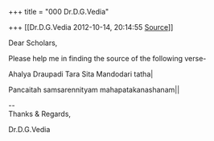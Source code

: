 +++
title = "000 Dr.D.G.Vedia"

+++
[[Dr.D.G.Vedia	2012-10-14, 20:14:55 [Source](https://groups.google.com/g/bvparishat/c/N79QHAI6AQo)]]



Dear Scholars,



Please help me in finding the source of the following verse-

  
Ahalya Draupadi Tara Sita Mandodari tatha\|

Pancaitah samsarennityam mahapatakanashanam\|\|

  
--  
Thanks & Regards,  
  
Dr.D.G.Vedia  

